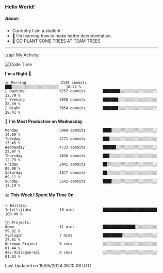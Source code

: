 ### Hello World!

##### About:
- Currently I am a student.
- 🌱 I’m learning how to make better documentation.
- 🌱 GO PLANT SOME TREES AT [TEAM TREES](https://teamtrees.org/)

---
  <summary>:zap: My Activity:</summary>
  
<!--START_SECTION:waka-->
![Code Time](http://img.shields.io/badge/Code%20Time-1%2C376%20hrs%2048%20mins-blue)

**I'm a Night 🦉** 

```text
🌞 Morning                2148 commits        ███░░░░░░░░░░░░░░░░░░░░░░   10.42 % 
🌆 Daytime                6757 commits        ████████░░░░░░░░░░░░░░░░░   32.79 % 
🌃 Evening                5850 commits        ███████░░░░░░░░░░░░░░░░░░   28.39 % 
🌙 Night                  5854 commits        ███████░░░░░░░░░░░░░░░░░░   28.41 % 
```
📅 **I'm Most Productive on Wednesday** 

```text
Monday                   3009 commits        ████░░░░░░░░░░░░░░░░░░░░░   14.60 % 
Tuesday                  2771 commits        ███░░░░░░░░░░░░░░░░░░░░░░   13.45 % 
Wednesday                4733 commits        ██████░░░░░░░░░░░░░░░░░░░   22.97 % 
Thursday                 2636 commits        ███░░░░░░░░░░░░░░░░░░░░░░   12.79 % 
Friday                   2041 commits        ██░░░░░░░░░░░░░░░░░░░░░░░   09.90 % 
Saturday                 1877 commits        ██░░░░░░░░░░░░░░░░░░░░░░░   09.11 % 
Sunday                   3542 commits        ████░░░░░░░░░░░░░░░░░░░░░   17.19 % 
```


📊 **This Week I Spent My Time On** 

```text
🔥 Editors: 
Intellijidea             19 mins             █████████████████████████   100.00 % 

🐱‍💻 Projects: 
demo                     11 mins             ███████████████░░░░░░░░░░   59.92 % 
myplugin                 7 mins              █████████░░░░░░░░░░░░░░░░   37.61 % 
Unknown Project          0 secs              ░░░░░░░░░░░░░░░░░░░░░░░░░   01.44 % 
dev-dialogue-api         0 secs              ░░░░░░░░░░░░░░░░░░░░░░░░░   01.03 % 
```


 Last Updated on 15/05/2024 06:10:06 UTC
<!--END_SECTION:waka-->
